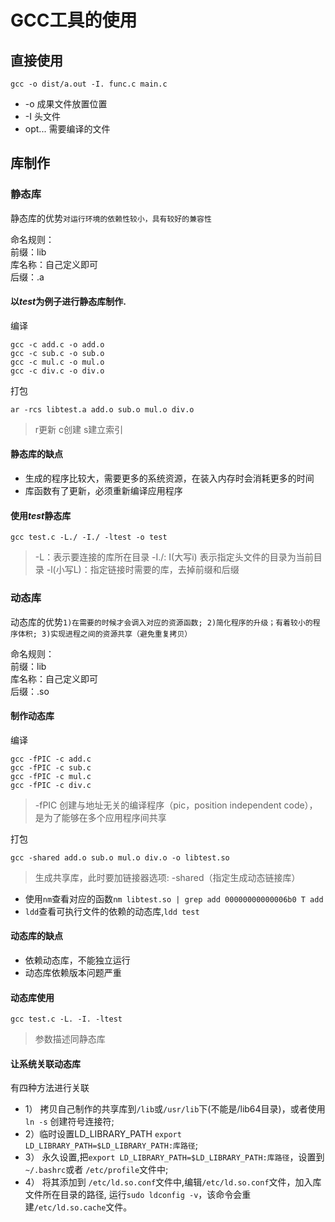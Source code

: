 GCC工具的使用
===
## 直接使用
```shell
gcc -o dist/a.out -I. func.c main.c
```
* -o 成果文件放置位置
* -I 头文件
* opt... 需要编译的文件

## 库制作
### 静态库
静态库的优势`对运行环境的依赖性较小，具有较好的兼容性`

命名规则：   
前缀：lib   
库名称：自己定义即可   
后缀：.a   

#### 以*test*为例子进行静态库制作.
编译
```
gcc -c add.c -o add.o
gcc -c sub.c -o sub.o 
gcc -c mul.c -o mul.o 
gcc -c div.c -o div.o
```

打包
```
ar -rcs libtest.a add.o sub.o mul.o div.o
```
> r更新 c创建 s建立索引

#### 静态库的缺点
* 生成的程序比较大，需要更多的系统资源，在装入内存时会消耗更多的时间     
* 库函数有了更新，必须重新编译应用程序

#### 使用*test*静态库
```
gcc test.c -L./ -I./ -ltest -o test
```
>-L：表示要连接的库所在目录 -I./: I(大写i) 表示指定头文件的目录为当前目录 -l(小写L)：指定链接时需要的库，去掉前缀和后缀



### 动态库
动态库的优势`1)在需要的时候才会调入对应的资源函数; 2)简化程序的升级；有着较小的程序体积; 3)实现进程之间的资源共享（避免重复拷贝）`    

命名规则：   
前缀：lib   
库名称：自己定义即可   
后缀：.so

#### 制作动态库
编译
```
gcc -fPIC -c add.c
gcc -fPIC -c sub.c
gcc -fPIC -c mul.c
gcc -fPIC -c div.c
```
> -fPIC 创建与地址无关的编译程序（pic，position independent code），是为了能够在多个应用程序间共享   

打包
```
gcc -shared add.o sub.o mul.o div.o -o libtest.so
```
> 生成共享库，此时要加链接器选项: -shared（指定生成动态链接库）

* 使用`nm`查看对应的函数`nm libtest.so | grep add 00000000000006b0 T add`
* `ldd`查看可执行文件的依赖的动态库,`ldd test`

#### 动态库的缺点
* 依赖动态库，不能独立运行
* 动态库依赖版本问题严重

#### 动态库使用
```
gcc test.c -L. -I. -ltest
```
> 参数描述同静态库

#### 让系统关联动态库
有四种方法进行关联
* 1） 拷贝自己制作的共享库到`/lib`或`/usr/lib`下(不能是/lib64目录)，或者使用`ln -s` 创建符号连接符;   
* 2）临时设置LD_LIBRARY_PATH `export LD_LIBRARY_PATH=$LD_LIBRARY_PATH:库路径`;   
* 3） 永久设置,把`export LD_LIBRARY_PATH=$LD_LIBRARY_PATH:库路径`，设置到`~/.bashrc`或者 `/etc/profile`文件中;   
* 4） 将其添加到 `/etc/ld.so.conf`文件中,编辑`/etc/ld.so.conf`文件，加入库文件所在目录的路径, 运行`sudo ldconfig -v`，该命令会重建`/etc/ld.so.cache`文件。  